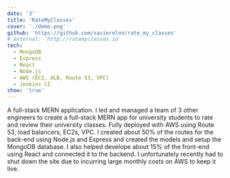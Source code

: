 ```yaml
---
date: '3'
title: 'RateMyClasses'
cover: './demo.png'
github: 'https://github.com/xavierelon/rate_my_classes'
# external: 'http://ratemyclasses.io'
tech:
  - MongoDB
  - Express
  - React
  - Node.js
  - AWS (EC2, ALB, Route 53, VPC)
  - Jenkins CI
show: 'true'
---
```


A full-stack MERN application. I led and managed a team of 3 other engineers to create a full-stack MERN app for university students to rate and review their university classes.
Fully deployed with AWS using Route 53, load balancers, EC2s, VPC. I created about 50% of the routes for the back-end using Node.js and Express and created the models and setup the MongoDB database. I also helped develope about 15% of the front-end using React and connected it to the backend. I unfortunately recently had to shut down the site due to incurring large monthly costs on AWS to keep it live.
